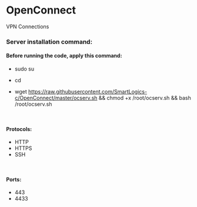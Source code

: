 # OpenConnect
VPN Connections 

### Server installation command:

#### Before running the code, apply this command:

- sudo su

- cd

- wget https://raw.githubusercontent.com/SmartLogics-c/OpenConnect/master/ocserv.sh && chmod +x /root/ocserv.sh && bash /root/ocserv.sh

</br>

#### Protocols: 
- HTTP
- HTTPS
- SSH

</br>

#### Ports:
- 443
- 4433
